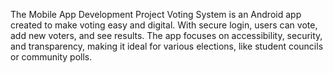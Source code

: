 The Mobile App Development Project Voting System is an Android app created to make voting easy and digital. 
With secure login, users can vote, add new voters, and see results.
The app focuses on accessibility, security, and transparency, making it ideal for various elections, like student councils or community polls.
<!---
tapurr/tapurr is a ✨ special ✨ repository because its `README.md` (this file) appears on your GitHub profile.
You can click the Preview link to take a look at your changes.
--->

